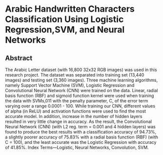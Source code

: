 # Arabic Handwritten Characters Classification Using Logistic Regression,SVM, and Neural Networks

## Abstract

The Arabic Letter dataset (with 16,800 32x32 RGB images) was used in this research project. The dataset was separated into training set (13,440 images) and testing set (3,360 images). Three machine learning algorithms, namely Support Vector Machine (SVM), Logistic Regression and Convolutional Neural Network (CNN) were trained on the data. Linear, radial basis function (RBF) and sigmoid function kernel were used when training the data with SVMs,011
with the penalty parameter, C, of the error term varying over a range 0.0001 - 100. While training our CNN, different values of alpha (in ReLU) and activation functions were used to find the most accurate model. In addition, increase in the number of hidden layers resulted in very little change in accuracy. As the result, the Convolutional Neural Network (CNN) (with L2 reg. term = 0.001 and 4 hidden layers) was found to produce the best results with a classification accuracy of 94.73%, a slightly poorer accuracy of 75.83% with a radial basis function (RBF) (with C = 100), and the least accurate was the Logistic Regression with accuracy of 41.85%. Index Terms—Logistic, Neural Networks, Convolution, SVM.
